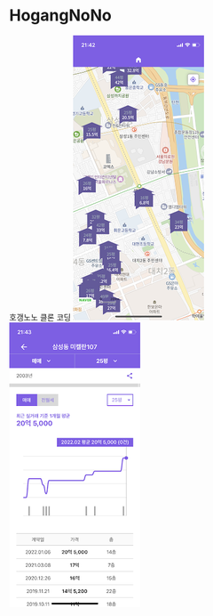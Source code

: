 # HogangNoNo
호갱노노 클론 코딩
<img src="./screenImages/hogang1.png" />
<img src="./screenImages/hogang2.png" />
